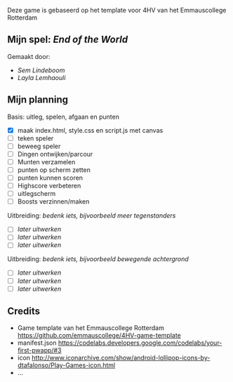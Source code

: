 Deze game is gebaseerd op het template voor 4HV van het Emmauscollege Rotterdam

## Mijn spel: *End of the World*
Gemaakt door:
- *Sem Lindeboom*
- *Layla Lemhaouli*

## Mijn planning

Basis: uitleg, spelen, afgaan en punten
- [x] maak index.html, style.css en script.js met canvas
- [ ] teken speler
- [ ] beweeg speler
- [ ] Dingen ontwijken/parcour
- [ ] Munten verzamelen
- [ ] punten op scherm zetten
- [ ] punten kunnen scoren
- [ ] Highscore verbeteren
- [ ] uitlegscherm
- [ ] Boosts verzinnen/maken

Uitbreiding: *bedenk iets, bijvoorbeeld meer tegenstanders*
- [ ] *later uitwerken*
- [ ] *later uitwerken*
- [ ] *later uitwerken*

Uitbreiding: *bedenk iets, bijvoorbeeld bewegende achtergrond*
- [ ] *later uitwerken*
- [ ] *later uitwerken*
- [ ] *later uitwerken*

## Credits
- Game template van het Emmauscollege Rotterdam https://github.com/emmauscollege/4HV-game-template
- manifest.json https://codelabs.developers.google.com/codelabs/your-first-pwapp/#3
- icon http://www.iconarchive.com/show/android-lollipop-icons-by-dtafalonso/Play-Games-icon.html
- ...
